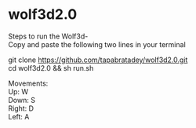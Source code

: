 # wolf3d2.0

Steps to run the Wolf3d-</br>
Copy and paste the following two lines in your terminal</br>

git clone https://github.com/tapabratadey/wolf3d2.0.git</br>
cd wolf3d2.0 && sh run.sh</br>

Movements:</br>
Up: W</br>
Down: S</br>
Right: D</br>
Left: A</br>
